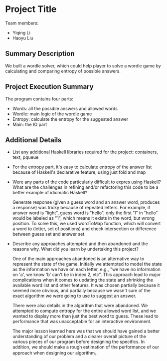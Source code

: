 # Project Title

Team members:

- Yiqing Li
- Haoyu Liu

## Summary Description

We built a wordle solver, which could help player to solve a wordle game by calculating and comparing entropy of possible answers.

## Project Execution Summary

The program contains four parts:
- Words: all the possible answers and allowed words
- Wordle: main logic of the wordle game
- Entropy: calculate the entropy for the suggested answer
- Main: the IO part

## Additional Details

- List any additional Haskell libraries required for the project: containers, text, pqueue
- For the entropy part, it's easy to calculate entropy of the answer list because of Haskell's declarative feature, using just fold and map
- Were any parts of the code particularly difficult to expres using Haskell?
  What are the challenges in refining and/or refactoring this code to be a
  better example of idiomatic Haskell?

  Generate response (given a guess word and an answer word, produces a response) was tricky because of repeated letters. For example, if answer word is "light", guess word is "hello", only the first "l" in "hello" would be labeled as "1", which means it exists in the word, but wrong position. To solve this, we used wordToMap function, which will convert a word to (letter, set of positions) and check intersection or difference between guess set and answer set.

- Describe any approaches attempted and then abandoned and the reasons why. What
  did you learn by undertaking this project?

  One of the main approaches abandoned is an alternative way to represent the state of the game. Initially we attempted to model the state as the information we have on each letter, e.g., "we have no information on 'a', we know 'b' can't be in index 2, etc". This approach lead to major complications when it comes to updating the state and shrinking the available word list and other features. It was chosen partially because it seemed more obvious, and partially because we wasn't sure of the exact algorithm we were going to use to suggest an answer.

  There were also details in the algorithm that were abandoned. We attempted to compute entropy for the entire allowed word list, and we wanted to display more than just the best word to guess. These lead to performance that was unacceptable for an interactive environment. 

  The major lesson learned here was that we should have gained a better understanding of our problem and a clearer overall picture of the various pieces of our program before designing the specifics. In addition, we should make a rough estimation of the performance of our approach when designing our algorithm。
